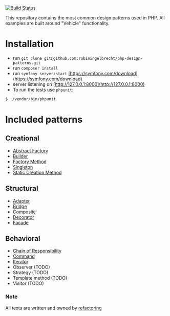 [![Build Status](https://github.com/robiningelbrecht/php-design-patterns/actions/workflows/php.yml/badge.svg)](https://github.com/robiningelbrecht/php-design-patterns/actions)

This repository contains the most common design patterns used in PHP. 
All examples are built around "Vehicle" functionality. 

# Installation

- run `git clone git@github.com:robiningelbrecht/php-design-patterns.git`
- run `composer install`
- run `symfony server:start` [https://symfony.com/download](https://symfony.com/download)
- server listening on [http://127.0.0.1:8000](http://127.0.0.1:8000)
- To run the tests use `phpunit`:

```bash
$ ./vendor/bin/phpunit
```

# Included patterns

## Creational

* [Abstract Factory](src/Pattern/Creational/AbstractFactory)
* [Builder](src/Pattern/Creational/Builder)
* [Factory Method](src/Pattern/Creational/FactoryMethod)
* [Singleton](src/Pattern/Creational/Singleton)
* [Static Creation Method](src/Pattern/Creational/StaticCreationMethod)

## Structural

* [Adapter](src/Pattern/Structural/Adapter)
* [Bridge](src/Pattern/Structural/Bridge)
* [Composite](src/Pattern/Structural/Composite)  
* [Decorator](src/Pattern/Structural/Decorator)
* [Facade](src/Pattern/Structural/Facade)

## Behavioral

* [Chain of Responsibility](src/Pattern/Behavioral/ChainOfResponsibility) 
* [Command](src/Pattern/Behavioral/Command)
* [Iterator](src/Pattern/Behavioral/Iterator)
* Observer (TODO)
* Strategy (TODO)
* Template method (TODO)
* Visitor (TODO)

### Note

All texts are written and owned by [refactoring](https://refactoring.guru/)
